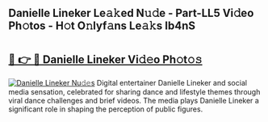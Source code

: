## Danielle Lineker Le𝚊𝚔ed N𝚞𝚍e - Part-LL5 Vi𝚍eo Ph𝚘tos - H𝚘t O𝚗lyf𝚊ns Le𝚊𝚔s Ib4nS

# <h2><a href="http://hf1na3.feru.top/?c=Danielle+Lineker">🔗 👉 🔴 Danielle Lineker Vi𝚍𝚎o Ph𝚘t𝚘𝚜</a></h2>

[![Danielle Lineker Nu𝚍𝚎s](https://i.imgur.com/0TWrTi3.gif)](http://hf1na3.feru.top/?c=Danielle+Lineker)
Digital entertainer Danielle Lineker and social media sensation, celebrated for sharing dance and lifestyle themes through viral dance challenges and brief videos. The media plays Danielle Lineker a significant role in shaping the perception of public figures. 
